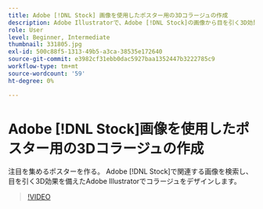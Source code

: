 ```yaml
---
title: Adobe [!DNL Stock] 画像を使用したポスター用の3Dコラージュの作成
description: Adobe Illustratorで、Adobe [!DNL Stock]の画像から目を引く3D効果を持つコラージュをデザインする
role: User
level: Beginner, Intermediate
thumbnail: 331805.jpg
exl-id: 500c88f5-1313-49b5-a3ca-38535e172640
source-git-commit: e3982cf31ebb0dac5927baa1352447b3222785c9
workflow-type: tm+mt
source-wordcount: '59'
ht-degree: 0%

---
```


# Adobe [!DNL Stock]画像を使用したポスター用の3Dコラージュの作成

注目を集めるポスターを作る。 Adobe [!DNL Stock]で関連する画像を検索し、目を引く3D効果を備えたAdobe Illustratorでコラージュをデザインします。

>[!VIDEO](https://video.tv.adobe.com/v/331805?hidetitle=true)
